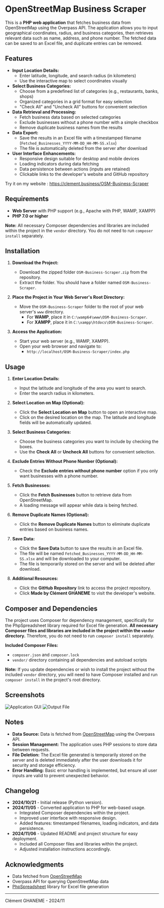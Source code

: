 # OpenStreetMap Business Scraper

This is a **PHP web application** that fetches business data from OpenStreetMap using the Overpass API. The application allows you to input geographical coordinates, radius, and business categories, then retrieves relevant data such as name, address, and phone number. The fetched data can be saved to an Excel file, and duplicate entries can be removed.

## Features

- **Input Location Details:**
  - Enter latitude, longitude, and search radius (in kilometers)
  - Use the interactive map to select coordinates visually
- **Select Business Categories:**
  - Choose from a predefined list of categories (e.g., restaurants, banks, shops)
  - Organized categories in a grid format for easy selection
  - "Check All" and "Uncheck All" buttons for convenient selection
- **Data Retrieval and Processing:**
  - Fetch business data based on selected categories
  - Exclude businesses without a phone number with a simple checkbox
  - Remove duplicate business names from the results
- **Data Export:**
  - Save the results in an Excel file with a timestamped filename (`Fetched_Businesses_YYYY-MM-DD_HH-MM-SS.xlsx`)
  - The file is automatically deleted from the server after download
- **User Interface Enhancements:**
  - Responsive design suitable for desktop and mobile devices
  - Loading indicators during data fetching
  - Data persistence between actions (inputs are retained)
  - Clickable links to the developer's website and GitHub repository
 
Try it on my website : https://clement.business/OSM-Business-Scraper

## Requirements

- **Web Server** with PHP support (e.g., Apache with PHP, WAMP, XAMPP)
- **PHP 7.0 or higher**

**Note:** All necessary Composer dependencies and libraries are included within the project in the `vendor` directory. You do not need to run `composer install` separately.

## Installation

1. **Download the Project:**

   - Download the zipped folder `OSM-Business-Scraper.zip` from the repository.
   - Extract the folder. You should have a folder named `OSM-Business-Scraper`.

2. **Place the Project in Your Web Server's Root Directory:**

   - Move the `OSM-Business-Scraper` folder to the root of your web server's `www` directory.
     - For **WAMP**, place it in `C:\wamp64\www\OSM-Business-Scraper`.
     - For **XAMPP**, place it in `C:\xampp\htdocs\OSM-Business-Scraper`.

3. **Access the Application:**

   - Start your web server (e.g., WAMP, XAMPP).
   - Open your web browser and navigate to:
     - `http://localhost/OSM-Business-Scraper/index.php`

## Usage

1. **Enter Location Details:**

   - Input the latitude and longitude of the area you want to search.
   - Enter the search radius in kilometers.

2. **Select Location on Map (Optional):**

   - Click the **Select Location on Map** button to open an interactive map.
   - Click on the desired location on the map. The latitude and longitude fields will be automatically updated.

3. **Select Business Categories:**

   - Choose the business categories you want to include by checking the boxes.
   - Use the **Check All** or **Uncheck All** buttons for convenient selection.

4. **Exclude Entries Without Phone Number (Optional):**

   - Check the **Exclude entries without phone number** option if you only want businesses with a phone number.

5. **Fetch Businesses:**

   - Click the **Fetch Businesses** button to retrieve data from OpenStreetMap.
   - A loading message will appear while data is being fetched.

6. **Remove Duplicate Names (Optional):**

   - Click the **Remove Duplicate Names** button to eliminate duplicate entries based on business names.

7. **Save Data:**

   - Click the **Save Data** button to save the results in an Excel file.
   - The file will be named `Fetched_Businesses_YYYY-MM-DD_HH-MM-SS.xlsx` and will be downloaded to your computer.
   - The file is temporarily stored on the server and will be deleted after download.

8. **Additional Resources:**

   - Click the **GitHub Repository** link to access the project repository.
   - Click **Made by Clément GHANEME** to visit the developer's website.

## Composer and Dependencies

The project uses Composer for dependency management, specifically for the PhpSpreadsheet library required for Excel file generation. **All necessary Composer files and libraries are included in the project within the `vendor` directory.** Therefore, you do not need to run `composer install` separately.

**Included Composer Files:**

- `composer.json` and `composer.lock`
- `vendor/` directory containing all dependencies and autoload scripts

**Note:** If you update dependencies or wish to install the project without the included `vendor` directory, you will need to have Composer installed and run `composer install` in the project's root directory.

## Screenshots

![Application GUI](Screenshot_1.png)
![Output File](Screenshot_2.jpg)

## Notes

- **Data Source:** Data is fetched from [OpenStreetMap](https://www.openstreetmap.org/) using the Overpass API.
- **Session Management:** The application uses PHP sessions to store data between requests.
- **File Deletion:** The Excel file generated is temporarily stored on the server and is deleted immediately after the user downloads it for security and storage efficiency.
- **Error Handling:** Basic error handling is implemented, but ensure all user inputs are valid to prevent unexpected behavior.

## Changelog

- **2024/10/21** - Initial release (Python version).
- **2024/11/05** - Converted application to PHP for web-based usage.
  - Integrated Composer dependencies within the project.
  - Improved user interface with responsive design.
  - Added features: timestamped filenames, loading indicators, and data persistence.
- **2024/11/06** - Updated README and project structure for easy deployment.
  - Included all Composer files and libraries within the project.
  - Adjusted installation instructions accordingly.

## Acknowledgments

- Data fetched from [OpenStreetMap](https://www.openstreetmap.org/)
- Overpass API for querying OpenStreetMap data
- [PhpSpreadsheet](https://github.com/PHPOffice/PhpSpreadsheet) library for Excel file generation

---

Clément GHANEME - 2024/11

